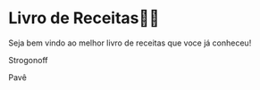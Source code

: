 <h1>Livro de Receitas👨‍🍳</h1>

Seja bem vindo ao melhor livro de receitas que voce já conheceu!

Strogonoff

Pavê

